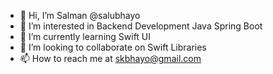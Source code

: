 - 👋 Hi, I’m Salman @salubhayo
- 👀 I’m interested in Backend Development Java Spring Boot
- 🌱 I’m currently learning Swift UI
- 💞️ I’m looking to collaborate on Swift Libraries
- 📫 How to reach me at skbhayo@gmail.com

<!---
salubhayo/salubhayo is a ✨ special ✨ repository because its `README.md` (this file) appears on your GitHub profile.
You can click the Preview link to take a look at your changes.
--->
